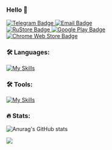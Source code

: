 ### Hello 👋

<div id="badges" align="left">
  <a href="https://t.me/bboy55">
    <img src="https://img.shields.io/badge/Telegram-blue?style=for-the-badge&logo=telegram&logoColor=white" alt="Telegram Badge"/>
  </a>
  <a href="mailto:twwan@inbox.ru">
  <img src="https://img.shields.io/badge/Email-D14836?style=for-the-badge&logo=gmail&logoColor=white" alt="Email Badge"/>
</a>
  </div>
  
  <div id="badges" align="left">
  <a href="https://apps.rustore.ru/developer/golq42">
    <img src="https://img.shields.io/badge/RuStore-0079FF?style=for-the-badge&logo=RuStore&logoColor=white" alt="RuStore Badge"/>
  </a>
  <a href="https://play.google.com/store/apps/dev?id=7097032456806098299">
    <img src="https://img.shields.io/badge/GooglePlay-414141?style=for-the-badge&logo=GooglePlay" alt="Google Play Badge"/>
  </a>
</div>

<div id="header" align="left">
  <a href="https://chromewebstore.google.com/detail/swagger-checker/alabcibcjeiiaaohlcndccljgoafgohn">
    <img src="https://img.shields.io/chrome-web-store/v/alabcibcjeiiaaohlcndccljgoafgohn?style=for-the-badge&label=Swagger%20Checker&link=https%3A%2F%2Fchromewebstore.google.com%2Fdetail%2Fswagger-checker%2Falabcibcjeiiaaohlcndccljgoafgohn" alt="Chrome Web Store Badge"/>
  </a>
</div>

### :hammer_and_wrench: Languages:

[![My Skills](https://skillicons.dev/icons?i=dart,flutter,swift,html,python,react&theme=dark)](https://github.com/Twwan)
<!--
<img src="https://github.com/devicons/devicon/blob/master/icons/flutter/flutter-original.svg" title="Flutter" alt="Flutter" width="40" height="40"/>&nbsp;
<img src="https://github.com/devicons/devicon/blob/master/icons/dart/dart-original.svg" title="Dart" alt="Dart" width="40" height="40"/>&nbsp;
<img src="https://github.com/devicons/devicon/blob/master/icons/python/python-original.svg" title="Python" alt="Python" width="40" height="40"/>&nbsp;
<img src="https://github.com/devicons/devicon/blob/master/icons/react/react-original.svg" title="React.js" alt="React.js" width="40" height="40"/>&nbsp;
<img src="https://github.com/devicons/devicon/blob/master/icons/nodejs/nodejs-original.svg" title="Node.js" alt="Node.js" width="40" height="40"/>&nbsp;
-->
### :hammer_and_wrench: Tools:

[![My Skills](https://skillicons.dev/icons?i=vscode,docker,git,firebase,figma,unity&theme=dark)](https://github.com/Twwan) 
<!--
<div>
  <img src="https://github.com/devicons/devicon/blob/master/icons/vscode/vscode-original.svg" title="VSCode" alt="VSCode" width="45" height="45"/>&nbsp;
  <img src="https://github.com/devicons/devicon/blob/master/icons/xcode/xcode-original.svg" title="Xcode" alt="Xcode" width="45" height="45"/>&nbsp;
  <img src="https://github.com/devicons/devicon/blob/master/icons/git/git-original.svg" title="Git" alt="Git" width="45" height="45"/>&nbsp;
  <img src="https://github.com/devicons/devicon/blob/master/icons/firebase/firebase-original.svg" title="Firebase" alt="Firebase" width="45" height="45"/>&nbsp;
  <img src="https://github.com/devicons/devicon/blob/master/icons/figma/figma-original.svg" title="Figma" alt="Figma" width="45" height="45"/>&nbsp;
  <img src="https://github.com/devicons/devicon/blob/master/icons/docker/docker-original.svg" title="Figma" alt="Figma" width="45" height="45"/>&nbsp;
  <img src="https://github.com/devicons/devicon/blob/master/icons/unity/unity-original.svg" title="Unity" alt="Unity" width="45" height="45"/>&nbsp;
</div>
-->
### :fire: Stats:

![Anurag's GitHub stats](https://github-readme-stats.vercel.app/api?username=Twwan&rank_icon=github\&show_icons=true&hide=contribs,issues&theme=dark&card_width=485&include_all_commits=true)

<img align='center' src="https://github-profile-trophy.vercel.app/?username=Twwan&theme=darkhub&margin-w=15&margin-h=15&column=4&margin-w=15&margin-h=15&rank=-C&title=-Followers,-Issues,-Reviews">
